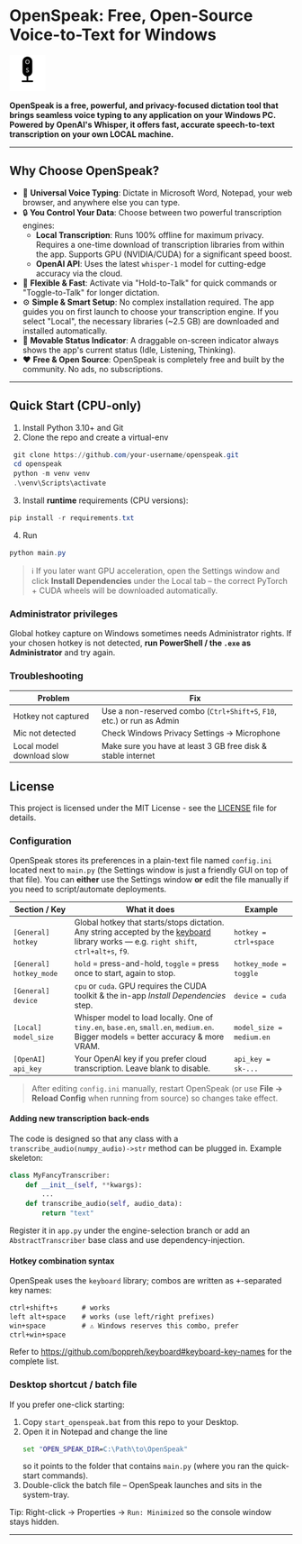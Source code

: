 # OpenSpeak: Free, Open-Source Voice-to-Text for Windows

![OpenSpeak Logo](src/openspeak/assets/os_icon.png)

**OpenSpeak is a free, powerful, and privacy-focused dictation tool that brings seamless voice typing to any application on your Windows PC. Powered by OpenAI's Whisper, it offers fast, accurate speech-to-text transcription on your own LOCAL machine.**

---

## Why Choose OpenSpeak?

*   🎤 **Universal Voice Typing**: Dictate in Microsoft Word, Notepad, your web browser, and anywhere else you can type.
*   🔒 **You Control Your Data**: Choose between two powerful transcription engines:
    *   **Local Transcription**: Runs 100% offline for maximum privacy. Requires a one-time download of transcription libraries from within the app. Supports GPU (NVIDIA/CUDA) for a significant speed boost.
    *   **OpenAI API**: Uses the latest `whisper-1` model for cutting-edge accuracy via the cloud.
*   🚀 **Flexible & Fast**: Activate via "Hold-to-Talk" for quick commands or "Toggle-to-Talk" for longer dictation.
*   ⚙️ **Simple & Smart Setup**: No complex installation required. The app guides you on first launch to choose your transcription engine. If you select "Local", the necessary libraries (~2.5 GB) are downloaded and installed automatically.
*   👀 **Movable Status Indicator**: A draggable on-screen indicator always shows the app's current status (Idle, Listening, Thinking).
*   ❤️ **Free & Open Source**: OpenSpeak is completely free and built by the community. No ads, no subscriptions.

---

## Quick Start (CPU-only)

1. Install Python 3.10+ and Git
2. Clone the repo and create a virtual-env
```powershell
 git clone https://github.com/your-username/openspeak.git
 cd openspeak
 python -m venv venv
 .\venv\Scripts\activate
```
3. Install **runtime** requirements (CPU versions):
```powershell
pip install -r requirements.txt
```
4. Run
```powershell
python main.py
```

> ℹ️  If you later want GPU acceleration, open the Settings window and click **Install Dependencies** under the Local tab – the correct PyTorch + CUDA wheels will be downloaded automatically.

### Administrator privileges
Global hotkey capture on Windows sometimes needs Administrator rights. If your chosen hotkey is not detected, **run PowerShell / the `.exe` as Administrator** and try again.

### Troubleshooting
| Problem | Fix |
|---------|-----|
| Hotkey not captured | Use a non-reserved combo (`Ctrl+Shift+S`, `F10`, etc.) or run as Admin |
| Mic not detected | Check Windows Privacy Settings → Microphone |
| Local model download slow | Make sure you have at least 3 GB free disk & stable internet |

## License
This project is licensed under the MIT License - see the [LICENSE](LICENSE) file for details.

### Configuration

OpenSpeak stores its preferences in a plain-text file named `config.ini` located next to `main.py` (the Settings window is just a friendly GUI on top of that file). You can **either** use the Settings window **or** edit the file manually if you need to script/automate deployments.

| Section / Key | What it does | Example |
|---------------|-------------|---------|
| `[General]` `hotkey` | Global hotkey that starts/stops dictation.  Any string accepted by the [keyboard](https://github.com/boppreh/keyboard) library works &mdash; e.g. `right shift`, `ctrl+alt+s`, `f9`. | `hotkey = ctrl+space` |
| `[General]` `hotkey_mode` | `hold` = press-and-hold, `toggle` = press once to start, again to stop. | `hotkey_mode = toggle` |
| `[General]` `device` | `cpu` or `cuda`.  GPU requires the CUDA toolkit & the in-app *Install Dependencies* step. | `device = cuda` |
| `[Local]` `model_size` | Whisper model to load locally.  One of `tiny.en`, `base.en`, `small.en`, `medium.en`.  Bigger models = better accuracy & more VRAM. | `model_size = medium.en` |
| `[OpenAI]` `api_key` | Your OpenAI key if you prefer cloud transcription. Leave blank to disable. | `api_key = sk-...` |

> After editing `config.ini` manually, restart OpenSpeak (or use **File → Reload Config** when running from source) so changes take effect.

#### Adding new transcription back-ends

The code is designed so that any class with a `transcribe_audio(numpy_audio)->str` method can be plugged in.  Example skeleton:

```python
class MyFancyTranscriber:
    def __init__(self, **kwargs):
        ...
    def transcribe_audio(self, audio_data):
        return "text"
```

Register it in `app.py` under the engine-selection branch or add an `AbstractTranscriber` base class and use dependency-injection.

#### Hotkey combination syntax

OpenSpeak uses the `keyboard` library; combos are written as <kbd>+</kbd>-separated key names:

```
ctrl+shift+s      # works
left alt+space    # works (use left/right prefixes)
win+space         # ⚠ Windows reserves this combo, prefer ctrl+win+space
```

Refer to <https://github.com/boppreh/keyboard#keyboard-key-names> for the complete list.

### Desktop shortcut / batch file

If you prefer one-click starting:
1. Copy `start_openspeak.bat` from this repo to your Desktop.
2. Open it in Notepad and change the line
   ```bat
   set "OPEN_SPEAK_DIR=C:\Path\to\OpenSpeak"
   ```
   so it points to the folder that contains `main.py` (where you ran the quick-start commands).
3. Double-click the batch file – OpenSpeak launches and sits in the system-tray.

Tip: Right-click → Properties → `Run: Minimized` so the console window stays hidden.

--- 
